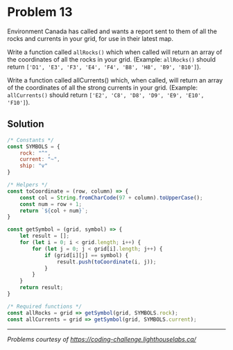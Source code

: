 # Problem 13

Environment Canada has called and wants a report sent to them of all the rocks and currents in your grid, for use in their latest map.

Write a function called `allRocks()` which when called will return an array of the coordinates of all the rocks in your grid. (Example: `allRocks()` should return `['D1', 'E3', 'F3', 'E4', 'F4', 'B8', 'H8', 'B9', 'B10']`).

Write a function called allCurrents() which, when called, will return an array of the coordinates of all the strong currents in your grid. (Example: `allCurrents()` should return `['E2', 'C8', 'D8', 'D9', 'E9', 'E10', 'F10']`).

## Solution

```javascript
/* Constants */
const SYMBOLS = {
    rock: "^",
    current: "~",
    ship: "v"
}

/* Helpers */
const toCoordinate = (row, column) => {
    const col = String.fromCharCode(97 + column).toUpperCase();
    const num = row + 1;
    return `${col + num}`;
}

const getSymbol = (grid, symbol) => {
    let result = [];
    for (let i = 0; i < grid.length; i++) {
        for (let j = 0; j < grid[i].length; j++) {
            if (grid[i][j] == symbol) {
                result.push(toCoordinate(i, j));
            }
        }
    }
    return result;
}

/* Required functions */
const allRocks = grid => getSymbol(grid, SYMBOLS.rock);
const allCurrents = grid => getSymbol(grid, SYMBOLS.current);
```

---

*Problems courtesy of https://coding-challenge.lighthouselabs.ca/*